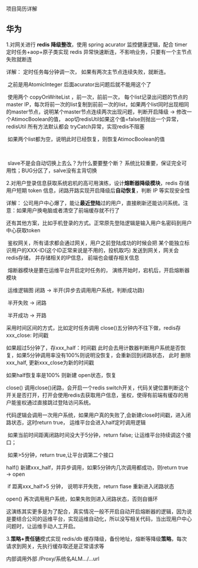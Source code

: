 项目简历详解



## 华为

1.对网关进行 **redis 降级整改**，使用 spring acurator 监控健康逻辑，配合 timer 定时任务+aop+原子类实现 redis 异常快速断连，不影响业务，只要有一个主节点失败就断连

详解： 定时任务每分钟调一次， 如果有两次主节点连续失败，就断连。

​			之前是用AtomicInteger 后面acurator出问题后就不能用这个了

​			使用两个 copyOnWriteList ，前一次，前前一次， 每个list记录出问题的节点的master IP，每次将前一次的list复制到前前一次的list，如果两个list同时出现相同的master节点，说明某个master节点连续两次出现问题，判断开启降级   ->  修改一个AtimocBoolean的值， aop切redisUtil如果这个值=false则抛出一个异常，redisUtil 所有方法默认都会  tryCatch异常，实现redis不阻塞 

​		如果两个list都为空，说明此时已经恢复，则恢复AtimocBoolean的值

​	

​	slave不是会自动切换上去么？为什么要要整个断？   系统比较重要，保证完全可用性；BUG分区了，salve没有主背切换

2.对用户登录信息获取系统宕机的高可用演练，设计**熔断器降级模块**，redis 存储用户短期 token 信息，闭路开路实现开启降级后**自动恢复**，判断 IP 等实现安全性

详解： 公司用户中心爆了，能让**最近登陆**过的用户，直接刷新还能访问系统。注意：如果用户换电脑或者清空了前端缓存就不行了

​		还有其他方案，比如手机登录的方式。正常原先登陆逻辑是输入用户名密码到用户中心获取token

​		鉴权网关，所有请求都会通过网关，用户之前登陆成功的时候会把  某个能独立标识用户的XXX-ID(这个ID正常来说是不用的，投机取巧) 发送到网关，网关会 redis存储， 并存储相关的IP信息，   前端也会缓存相关信息

​		熔断器模块是要在运维平台开启定时任务的， 演练开始时，宕机后，开启熔断器模块

​		运维逻辑图  闭路 -> 半开(异步去调用用户系统，判断成功路)

​							半开失败 -> 闭路

​							半开成功  -> 开路



采用时间区间的方式，比如定时任务调用 close()五分钟内不往下做，redis存 xxx_close: 时间戳

如果超过5分钟了，存xxx_half：时间戳   此时会去用计数器判断用户系统是否恢复，如果5分钟调用率没有100%则说明没恢复，会重新回到闭路状态， 此时 删除xxx_half,   更新xxx_close为新的时间戳

如果half恢复率是100% 则新建 open状态，恢复

close()  调用close()闭路，会开启一个redis  switch开关，代码关键位置判断这个开关是否打开，打开会使用redis去获取用户信息，鉴权，使得有前端有缓存的用户能鉴权通过直接跳过登陆访问系统。

​		代码逻辑会调用一次用户系统，如果用户真的失败了,会新建close时间戳，进入闭路状态，这时return true， 运维平台会进入half定时调用逻辑

​		如果当前时间距离闭路时间没大于5分钟，return false;  让运维平台持续调这个接口；

​		如果>5分钟，return true,让平台调第二个接口

half()    新建xxx_half，并异步调用，如果5分钟内几次调用都成功，则return true -> open

​			if 距离xxx_half>5 分钟， 说明半开失败，return flase 重新进入闭路状态 

open()  再次调用用户系统，如果失败则进入闭路状态，否则自循环

这演练其实更多是为了配合，真实情况一般不开启自动开启熔断器的逻辑，因为说是要结合公司的运维平台，实现运维自动化，所以没写相关代码，当出现用户中心问题时，让运维手动人工开启。

3.**策略+责任链**模式实现 redis/db 缓存降级，备份地址，熔断等降级**策略**，每次请求到网关，先执行缓存取还是正常请求等

内部调用外部   /Proxy/系统名ALM.../...url





